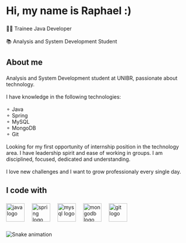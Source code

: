 <h1 align="left">Hi, my name is Raphael :)</h1>

###

<p align="left">🧑‍💻 Trainee Java Developer<br><br>📚 Analysis and System Development Student</p>

###

<h2 align="left">About me</h2>

###

<p align="left">Analysis and System Development student at UNIBR, passionate about technology.<br><br>I have knowledge in the following technologies:<br><br>⚬ Java<br>⚬ Spring<br>⚬ MySQL<br>⚬ MongoDB<br>⚬ Git<br><br>Looking for my first opportunity of internship position in the technology area. I have leadership spirit and ease of working in groups. I am disciplined, focused, dedicated and understanding.<br><br>I love new challenges and I want to grow professionaly every single day.</p>

###

<h2 align="left">I code with</h2>

###

<div align="left">
  <img src="https://cdn.jsdelivr.net/gh/devicons/devicon/icons/java/java-original.svg" height="50" alt="java logo"  />
  <img width="12" />
  <img src="https://cdn.jsdelivr.net/gh/devicons/devicon/icons/spring/spring-original.svg" height="50" alt="spring logo"  />
  <img width="12" />
  <img src="https://cdn.jsdelivr.net/gh/devicons/devicon/icons/mysql/mysql-original.svg" height="50" alt="mysql logo"  />
  <img width="12" />
  <img src="https://cdn.jsdelivr.net/gh/devicons/devicon/icons/mongodb/mongodb-original.svg" height="50" alt="mongodb logo"  />
  <img width="12" />
  <img src="https://cdn.jsdelivr.net/gh/devicons/devicon/icons/git/git-original.svg" height="50" alt="git logo"  />
</div>

###

<img src="https://raw.githubusercontent.com/rapferraz/rapferraz/output/snake.svg" alt="Snake animation" />

###
